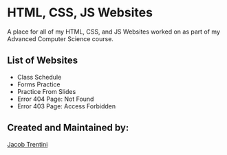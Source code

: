 # HTML, CSS, JS Websites

A place for all of my HTML, CSS, and JS Websites worked on as part of my Advanced Computer Science course.

## List of Websites

- Class Schedule
- Forms Practice
- Practice From Slides
- Error 404 Page: Not Found
- Error 403 Page: Access Forbidden

## Created and Maintained by:

[Jacob Trentini](https://github.com/Awesomeplayer165)